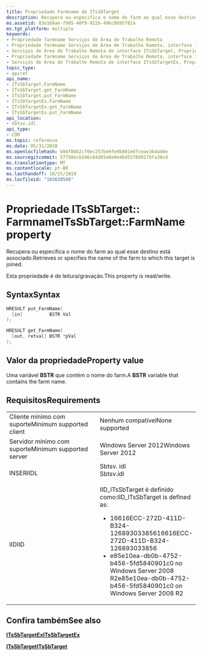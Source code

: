 ```yaml
---
title: Propriedade Farmname de ITsSbTarget
description: Recupera ou especifica o nome do farm ao qual esse destino está associado.
ms.assetid: 83e168ae-f985-40f9-912b-496c0695f82a
ms.tgt_platform: multiple
keywords:
- Propriedade farmname Serviços de Área de Trabalho Remota
- Propriedade farmname Serviços de Área de Trabalho Remota, interface ITsSbTarget
- Serviços de Área de Trabalho Remota de interface ITsSbTarget, Propriedade Farmname
- Propriedade farmname Serviços de Área de Trabalho Remota, interface ITsSbTargetEx
- Serviços de Área de Trabalho Remota de interface ITsSbTargetEx, Propriedade Farmname
topic_type:
- apiref
api_name:
- ITsSbTarget.FarmName
- ITsSbTarget.get_FarmName
- ITsSbTarget.put_FarmName
- ITsSbTargetEx.FarmName
- ITsSbTargetEx.get_FarmName
- ITsSbTargetEx.put_FarmName
api_location:
- Sbtsv.idl
api_type:
- COM
ms.topic: reference
ms.date: 05/31/2018
ms.openlocfilehash: b94f86b2cf0ec257be9fe9b801e6fceae364a46e
ms.sourcegitcommit: 57758ecb246c84d65e6e0e4bd5570d9176fa39cd
ms.translationtype: MT
ms.contentlocale: pt-BR
ms.lasthandoff: 10/25/2019
ms.locfileid: "103638508"
---
```

# <a name="itssbtargetfarmname-property"></a><span data-ttu-id="fb285-108">Propriedade ITsSbTarget:: Farmname</span><span class="sxs-lookup"><span data-stu-id="fb285-108">ITsSbTarget::FarmName property</span></span>

<span data-ttu-id="fb285-109">Recupera ou especifica o nome do farm ao qual esse destino está associado.</span><span class="sxs-lookup"><span data-stu-id="fb285-109">Retrieves or specifies the name of the farm to which this target is joined.</span></span>

<span data-ttu-id="fb285-110">Esta propriedade é de leitura/gravação.</span><span class="sxs-lookup"><span data-stu-id="fb285-110">This property is read/write.</span></span>

## <a name="syntax"></a><span data-ttu-id="fb285-111">Syntax</span><span class="sxs-lookup"><span data-stu-id="fb285-111">Syntax</span></span>


```C++
HRESULT put_FarmName(
  [in]          BSTR Val
);

HRESULT get_FarmName(
  [out, retval] BSTR *pVal
);
```



## <a name="property-value"></a><span data-ttu-id="fb285-112">Valor da propriedade</span><span class="sxs-lookup"><span data-stu-id="fb285-112">Property value</span></span>

<span data-ttu-id="fb285-113">Uma variável **BSTR** que contém o nome do farm.</span><span class="sxs-lookup"><span data-stu-id="fb285-113">A **BSTR** variable that contains the farm name.</span></span>

## <a name="requirements"></a><span data-ttu-id="fb285-114">Requisitos</span><span class="sxs-lookup"><span data-stu-id="fb285-114">Requirements</span></span>



<table>
<colgroup>
<col style="width: 50%" />
<col style="width: 50%" />
</colgroup>
<tbody>
<tr class="odd">
<td><span data-ttu-id="fb285-115">Cliente mínimo com suporte</span><span class="sxs-lookup"><span data-stu-id="fb285-115">Minimum supported client</span></span><br/></td>
<td><span data-ttu-id="fb285-116">Nenhum compatível</span><span class="sxs-lookup"><span data-stu-id="fb285-116">None supported</span></span><br/></td>
</tr>
<tr class="even">
<td><span data-ttu-id="fb285-117">Servidor mínimo com suporte</span><span class="sxs-lookup"><span data-stu-id="fb285-117">Minimum supported server</span></span><br/></td>
<td><span data-ttu-id="fb285-118">Windows Server 2012</span><span class="sxs-lookup"><span data-stu-id="fb285-118">Windows Server 2012</span></span><br/></td>
</tr>
<tr class="odd">
<td><span data-ttu-id="fb285-119">INSERI</span><span class="sxs-lookup"><span data-stu-id="fb285-119">IDL</span></span><br/></td>
<td><dl> <span data-ttu-id="fb285-120"><dt>Sbtsv. idl</dt> </span><span class="sxs-lookup"><span data-stu-id="fb285-120"><dt>Sbtsv.idl</dt> </span></span></dl></td>
</tr>
<tr class="even">
<td><span data-ttu-id="fb285-121">IID</span><span class="sxs-lookup"><span data-stu-id="fb285-121">IID</span></span><br/></td>
<td><span data-ttu-id="fb285-122">IID_ITsSbTarget é definido como:</span><span class="sxs-lookup"><span data-stu-id="fb285-122">IID_ITsSbTarget is defined as:</span></span>
<ul>
<li><span data-ttu-id="fb285-123">16616ECC-272D-411D-B324-126893033856</span><span class="sxs-lookup"><span data-stu-id="fb285-123">16616ECC-272D-411D-B324-126893033856</span></span></li>
<li><span data-ttu-id="fb285-124">e85e10ea-db0b-4752-b456-5fd5840901c0 no Windows Server 2008 R2</span><span class="sxs-lookup"><span data-stu-id="fb285-124">e85e10ea-db0b-4752-b456-5fd5840901c0 on Windows Server 2008 R2</span></span></li>
</ul></td>
</tr>
</tbody>
</table>



## <a name="see-also"></a><span data-ttu-id="fb285-125">Confira também</span><span class="sxs-lookup"><span data-stu-id="fb285-125">See also</span></span>

<dl> <dt>

[<span data-ttu-id="fb285-126">**ITsSbTargetEx**</span><span class="sxs-lookup"><span data-stu-id="fb285-126">**ITsSbTargetEx**</span></span>](itssbtargetex.md)
</dt> <dt>

[<span data-ttu-id="fb285-127">**ITsSbTarget**</span><span class="sxs-lookup"><span data-stu-id="fb285-127">**ITsSbTarget**</span></span>](/windows/desktop/api/sbtsv/nn-sbtsv-itssbtarget)
</dt> </dl>

 

 





